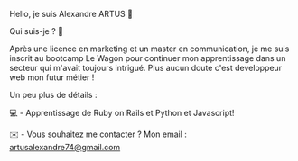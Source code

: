 Hello, je suis Alexandre ARTUS 👋


Qui suis-je ? 🙌

Après une licence en marketing et un master en communication, je me suis inscrit au bootcamp Le Wagon pour continuer mon apprentissage dans un secteur qui m'avait toujours intrigué. Plus aucun doute c'est developpeur web mon futur métier !

Un peu plus de détails :

💻 - Apprentissage de Ruby on Rails et Python et Javascript! 

✉️ - Vous souhaitez me contacter ? Mon email : artusalexandre74@gmail.com
 

